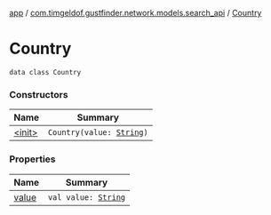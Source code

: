 [app](../../index.md) / [com.timgeldof.gustfinder.network.models.search_api](../index.md) / [Country](./index.md)

# Country

`data class Country`

### Constructors

| Name | Summary |
|---|---|
| [&lt;init&gt;](-init-.md) | `Country(value: `[`String`](https://kotlinlang.org/api/latest/jvm/stdlib/kotlin/-string/index.html)`)` |

### Properties

| Name | Summary |
|---|---|
| [value](value.md) | `val value: `[`String`](https://kotlinlang.org/api/latest/jvm/stdlib/kotlin/-string/index.html) |
